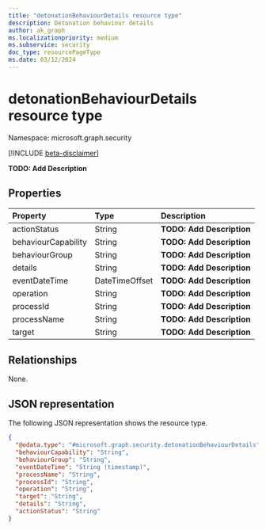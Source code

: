 ```yaml
---
title: "detonationBehaviourDetails resource type"
description: Detonation behaviour details
author: ak_graph
ms.localizationpriority: medium
ms.subservice: security
doc_type: resourcePageType
ms.date: 03/12/2024
---
```


# detonationBehaviourDetails resource type

Namespace: microsoft.graph.security

[!INCLUDE [beta-disclaimer](../../includes/beta-disclaimer.md)]

**TODO: Add Description**


## Properties
|Property|Type|Description|
|:---|:---|:---|
|actionStatus|String|**TODO: Add Description**|
|behaviourCapability|String|**TODO: Add Description**|
|behaviourGroup|String|**TODO: Add Description**|
|details|String|**TODO: Add Description**|
|eventDateTime|DateTimeOffset|**TODO: Add Description**|
|operation|String|**TODO: Add Description**|
|processId|String|**TODO: Add Description**|
|processName|String|**TODO: Add Description**|
|target|String|**TODO: Add Description**|

## Relationships
None.

## JSON representation
The following JSON representation shows the resource type.
<!-- {
  "blockType": "resource",
  "@odata.type": "microsoft.graph.security.detonationBehaviourDetails"
}
-->
``` json
{
  "@odata.type": "#microsoft.graph.security.detonationBehaviourDetails",
  "behaviourCapability": "String",
  "behaviourGroup": "String",
  "eventDateTime": "String (timestamp)",
  "processName": "String",
  "processId": "String",
  "operation": "String",
  "target": "String",
  "details": "String",
  "actionStatus": "String"
}
```

